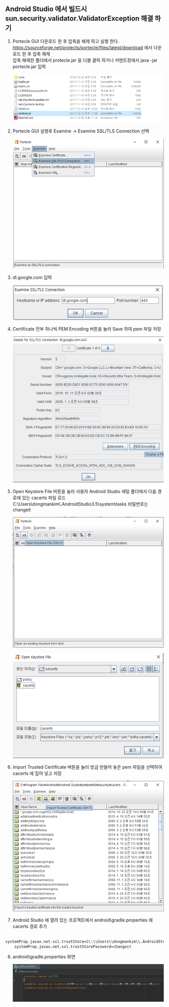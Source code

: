 ## Android Studio 에서 빌드시 sun.security.validator.ValidatorException 해결 하기

1. Portecle GUI 다운로드 한 후 압축을 해제 하고 실행 한다.  
  https://sourceforge.net/projects/portecle/files/latest/download 에서 다운로드 한 후 압축 해제  
  압축 해제한 풀더에서 protecle.jar 을 더블 클릭 하거나 커멘트창에서 java -jar portecle.jar 입력
  
    ![Alt text](/image/Screenshot_24.png)

2. Portecle GUI 실행후 Examine -> Examine SSL/TLS Connection 선택
    
    ![Alt text](/image/Screenshot_25.png)   
  
3. dl.google.com 입력  

    ![Alt text](/image/Screenshot_26.png)   
  
4. Certificate 전부 하나씩 PEM Encoding 버튼을 눌러 Save 하여 pem 파일 저장  

    ![Alt text](/image/Screenshot_27.png)   
  
5. Open Keystore File 버튼을 눌러 사용자 Android Studio 세팅 폴더에서 다음 경로에 있는 cacerts 파일 로드  
  C:\Users\dongmankim\\.AndroidStudio3.5\system\tasks
  비밀번호는 changeit  
  
     ![Alt text](/image/Screenshot_28.png)   
     
     ![Alt text](/image/Screenshot_29.png)   
   
6. Import Trusted Certificate 버튼을 눌러 방금 만들어 놓은 pem 파일을 선택하여 cacerts 에 집어 넣고 저장   

    ![Alt text](/image/Screenshot_30.png)   
  
7. Android Studio 에 열려 있는 프로젝트에서 android\gradle.properties 에 cacerts 경로 추가  

```
    systemProp.javax.net.ssl.trustStore=C\:\\Users\\dongmankim\\.AndroidStudio3.5\\system\\tasks\\cacerts  
    systemProp.javax.net.ssl.trustStorePassword=changeit 
```  
8. android\gradle.properties 화면  

    ![Alt text](/image/Screenshot_32.png)   
